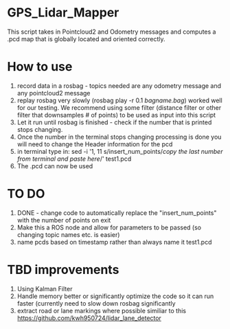 # GPS_Lidar_Mapper
This script takes in Pointcloud2 and Odometry messages and computes a .pcd map that is globally located and oriented correctly.

# How to use
1. record data in a rosbag - topics needed are any odometry message and any pointcloud2 message
2. replay rosbag very slowly (rosbag play -r 0.1 *bagname.bag*) worked well for our testing.
  We recommend using some filter (distance filter or other filter that downsamples # of points) to be used as input into this script
3. Let it run until rosbag is finished - check if the number that is printed stops changing. 
4. Once the number in the terminal stops changing processing is done you will need to change the Header information for the pcd 
5. in terminal type in: sed -i '1, 11 s/insert_num_points/*copy the last number from terminal and paste here*/' test1.pcd 
6. The .pcd can now be used

# TO DO 
1. DONE - change code to automatically replace the "insert_num_points" with the number of points on exit
2. Make this a ROS node and allow for parameters to be passed (so changing topic names etc. is easier)
3. name pcds based on timestamp rather than always name it test1.pcd

# TBD improvements
1. Using Kalman Filter 
2. Handle memory better or significantly optimize the code so it can run faster (currently need to slow down rosbag significantly
3. extract road or lane markings where possible similiar to this https://github.com/kwh950724/lidar_lane_detector


